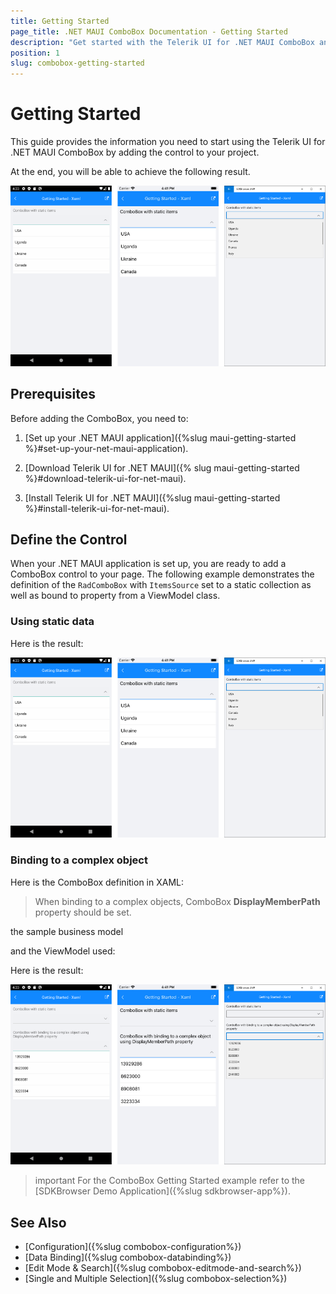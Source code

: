 ```yaml
---
title: Getting Started
page_title: .NET MAUI ComboBox Documentation - Getting Started
description: "Get started with the Telerik UI for .NET MAUI ComboBox and add the control to your .NET MAUI project."
position: 1
slug: combobox-getting-started
---
```


# Getting Started

This guide provides the information you need to start using the Telerik UI for .NET MAUI ComboBox by adding the control to your project.

At the end, you will be able to achieve the following result.

![ComboBox Getting Started](images/combobox-getting-started.png)

## Prerequisites

Before adding the ComboBox, you need to:

1. [Set up your .NET MAUI application]({%slug maui-getting-started %}#set-up-your-net-maui-application).

1. [Download Telerik UI for .NET MAUI]({% slug maui-getting-started %}#download-telerik-ui-for-net-maui).

1. [Install Telerik UI for .NET MAUI]({%slug maui-getting-started %}#install-telerik-ui-for-net-maui).

## Define the Control

When your .NET MAUI application is set up, you are ready to add a ComboBox control to your page. The following example demonstrates the definition of the `RadComboBox` with `ItemsSource` set to a static collection as well as bound to property from a ViewModel class.

### Using static data

<snippet id='combobox-getting-started-static-items-xaml'/>

Here is the result:

![ComboBox Getting Started](images/combobox-getting-started.png)

### Binding to a complex object

Here is the ComboBox definition in XAML:

<snippet id='combobox-getting-started-complex-object-xaml'/>

> When binding to a complex objects, ComboBox **DisplayMemberPath** property should be set.

the sample business model

<snippet id='combobox-city-businessmodel'/>

and the ViewModel used:

<snippet id='combobox-cities-viewmodel'/>

Here is the result:

![ComboBox Binding](images/combobox-getting-started-complex-data.png)

>important For the ComboBox Getting Started example refer to the [SDKBrowser Demo Application]({%slug sdkbrowser-app%}).

## See Also

- [Configuration]({%slug combobox-configuration%})
- [Data Binding]({%slug combobox-databinding%})
- [Edit Mode & Search]({%slug combobox-editmode-and-search%}) 
- [Single and Multiple Selection]({%slug combobox-selection%})